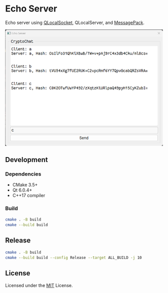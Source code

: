 # Echo Server

Echo server using [QLocalSocket](https://doc.qt.io/qt-5/qlocalsocket.html), QLocalServer, and [MessagePack](https://msgpack.org/index.html).

![echo-server png](assets/echo-chat.png)

## Development

### Dependencies

- CMake 3.5+
- Qt 6.0.4+
- C++17 compiler

### Build

```bash
cmake . -B build
cmake --build build
```

## Release

```bash
cmake . -B build
cmake --build build --config Release --target ALL_BUILD -j 10
```

## License

Licensed under the [MIT](LICENSE) License.
